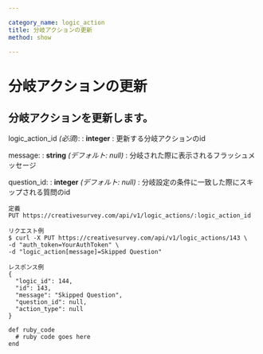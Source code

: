 ```yaml
---

category_name: logic_action
title: 分岐アクションの更新
method: show

---
```


# 分岐アクションの更新

## 分岐アクションを更新します。

logic_action_id _(必須)_:
: __integer__
: 更新する分岐アクションのid

message:
: __string__ _(デフォルト: null)_
: 分岐された際に表示されるフラッシュメッセージ

question_id:
: __integer__ _(デフォルト: null)_
: 分岐設定の条件に一致した際にスキップされる質問のid

~~~
定義
PUT https://creativesurvey.com/api/v1/logic_actions/:logic_action_id

リクエスト例
$ curl -X PUT https://creativesurvey.com/api/v1/logic_actions/143 \
-d "auth_token=YourAuthToken" \
-d "logic_action[message]=Skipped Question"

レスポンス例
{
  "logic_id": 144,
  "id": 143,
  "message": "Skipped Question",
  "question_id": null,
  "action_type": null
}

~~~

~~~
def ruby_code
  # ruby code goes here
end
~~~

